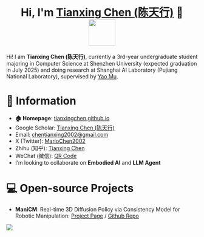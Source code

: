 <h1 align="center">
	Hi, I'm <a href="https://tianxingchen.github.io/" target="_blank">Tianxing Chen (陈天行)</a> 👋<br>
	<a href="tianxingchen.github.io.github.io" target="_blank"><img src="https://tianxingchen.github.io/files/sign.jpg" height="70px" style="margin-bottom:-1px"></a>
</h1>
<!-- <p> 	
	<a href="https://en.szu.edu.cn/"><img src="https://tianxingchen.github.io/files/szu_icon.png" height="100px" style="margin-bottom:-1px"></a>&nbsp; &nbsp; &nbsp;
	<a href="https://www.shlab.org.cn/"><img src="https://tianxingchen.github.io/files/shlab.jpeg" height="100px" style="margin-bottom:-3px"></a>&nbsp; &nbsp; &nbsp;
	<a href="https://icpc.global/"><img src="https://tianxingchen.github.io/files/ICPC.png" height="100px" style="margin-bottom:-1px"></a>&nbsp; &nbsp; &nbsp;
	<br>
<p> -->
Hi! I am <strong>Tianxing Chen (陈天行)</strong>, currently a 3rd-year undergraduate student majoring in Computer Science at Shenzhen University (expected graduation in July 2025) and doing research at Shanghai AI Laboratory (Pujiang National Laboratory), supervised by <a href="https://yaomarkmu.github.io/">Yao Mu</a>. <br>


# 📎 Information
*  **🏠 Homepage**: <a href="https://tianxingchen.github.io" target="_blank">tianxingchen.github.io</a><br>
*  Google Scholar: <a href="https://scholar.google.com/citations?hl=en&user=pvS8MH8AAAAJ" target="_blank">Tianxing Chen (陈天行)</a><br>
*  Email: <a href="mailto:chentianxing2002@gmail.com" target="_blank">chentianxing2002@gmail.com</a><br>
* X (Twitter): [MarioChen2002](https://x.com/MarioChan2002)
* Zhihu (知乎): [Tianxing Chen](https://www.zhihu.com/people/mario-chen-65)
* WeChat (微信): [QR Code](https://tianxingchen.github.io/files/my_wechat.jpg)
*  I’m looking to collaborate on <strong>Embodied AI</strong> and <strong>LLM Agent</strong>

# 💻 Open-source Projects
* **ManiCM**: Real-time 3D Diffusion Policy via Consistency Model for Robotic Manipulation: [Project Page](https://manicm-fast.github.io/) / [Github Repo](https://github.com/ManiCM-fast/ManiCM)

<a href="github.com/tianxingchen">	  
	<a href="https://hits.seeyoufarm.com"><img src="https://hits.seeyoufarm.com/api/count/incr/badge.svg?url=https%3A%2F%2Fgithub.com%2Ftianxingchen&count_bg=%238710FF&title_bg=%23E140D1&icon=&icon_color=%23E7E7E7&title=Github+Viewers&edge_flat=false"/></a>
</a>
